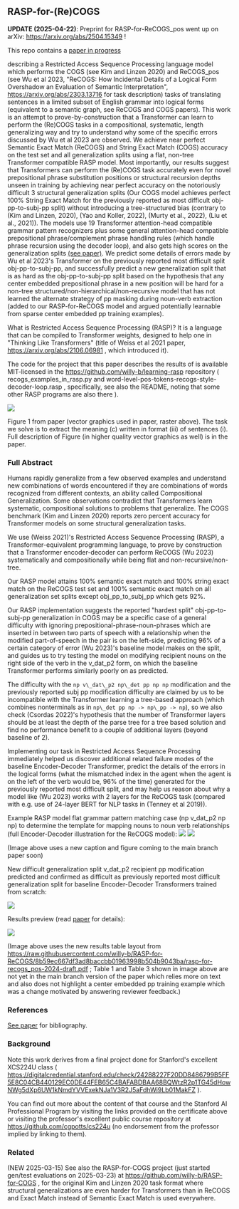 ## RASP-for-(Re)COGS

**UPDATE (2025-04-22)**: Preprint for RASP-for-ReCOGS_pos went up on arXiv: https://arxiv.org/abs/2504.15349 !

This repo contains a [paper in progress](https://raw.githubusercontent.com/willy-b/RASP-for-ReCOGS/add-rasp-for-cogs-results-to-identified-paper-with-full-name/rasp-for-recogs_pos-and-cogs-wbruns-2025-draft.pdf)

describing a Restricted Access Sequence Processing language model which performs the COGS (see Kim and Linzen 2020) and ReCOGS_pos (see Wu et al 2023, "ReCOGS: How Incidental Details of a Logical Form Overshadow an Evaluation of Semantic Interpretation", https://arxiv.org/abs/2303.13716 for task description) tasks of translating sentences in a limited subset of English grammar into logical forms (equivalent to a semantic graph, see ReCOGS and COGS papers). This work is an attempt to prove-by-construction that a Transformer can learn to perform the (Re)COGS tasks in a compositional, systematic, length generalizing way and try to understand why some of the specific errors discussed by Wu et al 2023 are observed. We achieve near perfect Semantic Exact Match (ReCOGS) and String Exact Match (COGS) accuracy on the test set and all generalization splits using a flat, non-tree Transformer compatible RASP model. Most importantly, our results suggest that Transformers can perform the (Re)COGS task accurately even for novel prepositional phrase substitution positions or structural recursion depths unseen in training by achieving near perfect accuracy on the notoriously difficult 3 structural generalization splits (Our COGS model achieves perfect 100% String Exact Match for the previously reported as most difficult obj-pp-to-subj-pp split) without introducing a tree-structured bias (contrary to (Kim and Linzen, 2020), (Yao and Koller, 2022), (Murty et al., 2022), (Liu et al., 2021)). The models use 19 Transformer attention-head compatible grammar pattern recognizers plus some general attention-head compatible prepositional phrase/complement phrase handling rules (which handle phrase recursion using the decoder loop), and also gets high scores on the generalization splits [(see paper)](https://raw.githubusercontent.com/willy-b/RASP-for-ReCOGS/add-rasp-for-cogs-results-to-identified-paper-with-full-name/rasp-for-recogs_pos-and-cogs-wbruns-2025-draft.pdf). We predict some details of errors made by Wu et al 2023's Transformer on the previously reported most difficult split obj-pp-to-subj-pp, and successfully predict a new generalization split that is as hard as the obj-pp-to-subj-pp split based on the hypothesis that any center embedded prepositional phrase in a new position will be hard for a non-tree structured/non-hierarchical/non-recursive model that has not learned the alternate strategy of pp masking during noun-verb extraction (added to our RASP-for-ReCOGS model and argued potentially learnable from sparse center embedded pp training examples).

What is Restricted Access Sequence Processing (RASP)? It is a language that can be compiled to Transformer weights, designed to help one in "Thinking Like Transformers" (title of Weiss et al 2021 paper, https://arxiv.org/abs/2106.06981 ,  which introduced it).

The code for the project that this paper describes the results of is available MIT-licensed in the https://github.com/willy-b/learning-rasp repository ( recogs_examples_in_rasp.py and word-level-pos-tokens-recogs-style-decoder-loop.rasp , specifically, see also the README, noting that some other RASP programs are also there ).

![](expanded_version_of_sentences_and_lfs_and_lf_graph_figure.png)

Figure 1 from paper (vector graphics used in paper, raster above).
The task we solve is to extract the meaning (c) written in format (iii) of sentences (i). Full description of Figure (in higher quality vector graphics as well) is in the paper.

### Full Abstract

Humans rapidly generalize from a few observed examples and understand new combinations of words encountered if they are combinations of words recognized from different contexts, an ability called Compositional Generalization. Some observations contradict that Transformers learn systematic, compositional solutions to problems that generalize. The COGS benchmark (Kim and Linzen 2020) reports zero percent accuracy for Transformer models on some structural generalization tasks.

We use (Weiss 2021)'s Restricted Access Sequence Processing (RASP), a Transformer-equivalent programming language, to prove by construction that a Transformer encoder-decoder can perform ReCOGS (Wu 2023) systematically and compositionally while being flat and non-recursive/non-tree. 

Our RASP model attains 100% semantic exact match and 100% string exact match on the ReCOGS test set and 100% semantic exact match on all generalization set splits except obj\_pp\_to\_subj\_pp which gets 92%.

Our RASP implementation suggests the reported "hardest split" obj-pp-to-subj-pp generalization in COGS may be a specific case of a general difficulty with ignoring prepositional-phrase-noun-phrases which are inserted in between two parts of speech with a relationship when the modified part-of-speech in the pair is on the left-side, predicting 96\% of a certain category of error (Wu 2023)'s baseline model makes on the split, and guides us to try testing the model on modifying recipient nouns on the right side of the verb in the v\_dat\_p2 form, on which the baseline Transformer performs similarly poorly on as predicted. 

The difficulty with the `np v\_dat\_p2 np\_det pp np np` modification and the previously reported subj pp modification difficulty are claimed by us to be incompatible with the Transformer learning a tree-based approach (which combines nonterminals as in `np\_det pp np -> np\_pp -> np`), so we also check (Csordas 2022)'s hypothesis that the number of Transformer layers should be at least the depth of the parse tree for a tree based solution and find no performance benefit to a couple of additional layers (beyond baseline of 2). 

Implementing our task in Restricted Access Sequence Processing immediately helped us discover additional related failure modes of the baseline Encoder-Decoder Transformer, predict the details of the errors in the logical forms (what the mismatched index in the agent when the agent is on the left of the verb would be, 96% of the time) generated for the previously reported most difficult split, and may help us reason about why a model like (Wu 2023) works with 2 layers for the ReCOGS task (compared with e.g. use of 24-layer BERT for NLP tasks in (Tenney et al 2019)).

Example RASP model flat grammar pattern matching case (np v_dat_p2 np np) to determine the template for mapping nouns to noun verb relationships (full Encoder-Decoder illustration for the ReCOGS model):
![](rasp-for-recogs-decoder-loop-supplementary-figure-incl-encoder-and-decoder-and-grammar-patterns-vertical-layout.png)
![](Fig7Caption.png)

(Image above uses a new caption and figure coming to the main branch paper soon)

New difficult generalization split v_dat_p2 recipient pp modification predicted and confirmed as difficult as previously reported most difficult generalization split for baseline Encoder-Decoder Transformers trained from scratch:

![](new_difficult_generalization_v_dat_p2_recipient_pp_modification_predicted_and_confirmed_for_transformers_trained_from_scratch.svg)

Results preview (read [paper](https://raw.githubusercontent.com/willy-b/RASP-for-ReCOGS/add-rasp-for-cogs-results-to-identified-paper-with-full-name/rasp-for-recogs_pos-and-cogs-wbruns-2025-draft.pdf) for details):

![](RASP-for-ReCOGS-paper-main-results-page.png)

(Image above uses the new results table layout from https://raw.githubusercontent.com/willy-b/RASP-for-ReCOGS/8b59ec667df3ad8baccbb01963998b504b9043ba/rasp-for-recogs_pos-2024-draft.pdf ; Table 1 and Table 3 shown in image above are not yet in the main branch version of the paper which relies more on text and also does not highlight a center embedded pp training example which was a change motivated by answering reviewer feedback.)

### References

[See paper](https://raw.githubusercontent.com/willy-b/RASP-for-ReCOGS/add-rasp-for-cogs-results-to-identified-paper-with-full-name/rasp-for-recogs_pos-and-cogs-wbruns-2025-draft.pdf) for bibliography.

### Background

Note this work derives from a final project done for Stanford's excellent XCS224U class ( https://digitalcredential.stanford.edu/check/24288227F20DD8486799B5FF5E8C04CB440129EC0DE44FEB65C4BAFABDBAA68BQWtzR2p1TG45dHowNWg5dXp6UW1kNmdYVVExekNJa1V3R2J5aFdhWi9Lb01MakFZ ).

You can find out more about the content of that course and the Stanford AI Professional Program by visiting the links provided on the certificate above or visiting the professor's excellent public course repository at https://github.com/cgpotts/cs224u (no endorsement from the professor implied by linking to them).

### Related

(NEW 2025-03-15) See also the RASP-for-COGS project (just started gen/test evaluations on 2025-03-23) at https://github.com/willy-b/RASP-for-COGS , for the original Kim and Linzen 2020 task format where structural generalizations are even harder for Transformers than in ReCOGS and Exact Match instead of Semantic Exact Match is used everywhere.
